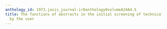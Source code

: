 ```yaml
---
anthology_id: 1973.jasis_journal-ir0anthology0volumeA24A4.5
title: The functions of abstracts in the initial screening of technical documents
  by the user
---
```

